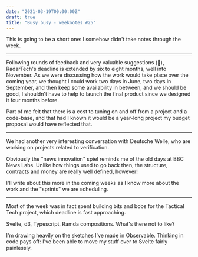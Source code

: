 ```yaml
---
date: "2021-03-19T00:00:00Z"
draft: true
title: "Busy busy - weeknotes #25"
---
```


This is going to be a short one: I somehow didn't take notes through the week.

---

Following rounds of feedback and very valuable suggestions (🙌), RadarTech's deadline is extended by six to eight months, well into November. As we were discussing how the work would take place over the coming year, we thought I could work two days in June, two days in September, and then keep some availability in between, and we should be good, I shouldn't have to help to launch the final product since we designed it four months before.

Part of me felt that there is a cost to tuning on and off from a project and a code-base, and that had I known it would be a year-long project my budget proposal would have reflected that.

---

We had another very interesting conversation with Deutsche Welle, who are working on projects related to verification.

Obviously the "news innovation" spiel reminds me of the old days at BBC News Labs. Unlike how things used to go back then, the structure, contracts and money are really well defined, however!

I'll write about this more in the coming weeks as I know more about the work and the "sprints" we are scheduling.

---

Most of the week was in fact spent building bits and bobs for the Tactical Tech project, which deadline is fast approaching.

Svelte, d3, Typescript, Ramda compositions. What's there not to like?

I'm drawing heavily on the sketches I've made in Observable. Thinking in code pays off: I've been able to move my stuff over to Svelte fairly painlessly.
